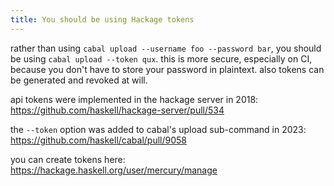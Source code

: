 ```yaml
---
title: You should be using Hackage tokens
---
```


rather than using `cabal upload --username foo --password bar`, you should be using `cabal upload --token qux`.
this is more secure, especially on CI, because you don't have to store your password in plaintext.
also tokens can be generated and revoked at will.

api tokens were implemented in the hackage server in 2018: https://github.com/haskell/hackage-server/pull/534

the `--token` option was added to cabal's upload sub-command in 2023: https://github.com/haskell/cabal/pull/9058

you can create tokens here: https://hackage.haskell.org/user/mercury/manage
